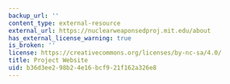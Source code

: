 ```yaml
---
backup_url: ''
content_type: external-resource
external_url: https://nuclearweaponsedproj.mit.edu/about
has_external_license_warning: true
is_broken: ''
license: https://creativecommons.org/licenses/by-nc-sa/4.0/
title: Project Website
uid: b36d3ee2-98b2-4e16-bcf9-21f162a326e8
---
```

